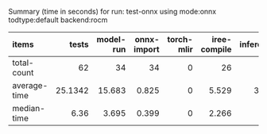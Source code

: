 Summary (time in seconds) for run: test-onnx using mode:onnx todtype:default backend:rocm

| items        |   tests |   model-run |   onnx-import |   torch-mlir |   iree-compile |   inference |
|:-------------|--------:|------------:|--------------:|-------------:|---------------:|------------:|
| total-count  | 62      |      34     |        34     |            0 |         26     |      20     |
| average-time | 25.1342 |      15.683 |         0.825 |            0 |          5.529 |       3.096 |
| median-time  |  6.36   |       3.695 |         0.399 |            0 |          2.266 |       0     |
